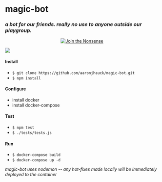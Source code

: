 # magic-bot
### _a bot for our friends. really no use to anyone outside our playgroup._

<div align="center">
  <a href="https://twitter.com/mandofortheboys">
    <img src="https://cdn.vox-cdn.com/thumbor/fJHHpBDKPvx8dvoXHxhYa6nxBOQ=/71x0:769x465/1200x800/filters:focal(71x0:769x465)/cdn.vox-cdn.com/assets/1167000/Screen_Shot_2012-06-06_at_12.17.44_PM.png" alt="Join the Nonsense" />
  </a>
</div>

![](https://media.wizards.com/2019/images/daily/cardart_original_Sol-Ring-2.jpg)

#### Install

* `$ git clone https://github.com/aaronjhauck/magic-bot.git`
* `$ npm install`

#### Configure

* install docker
* install docker-compose

#### Test

* `$ npm test`
* `$ ./tests/tests.js`

#### Run
* `$ docker-compose build`
* `$ docker-compose up -d`


_magic-bot uses nodemon -- any hot-fixes made locally will be immediately deployed to the container_